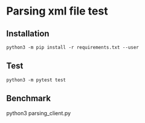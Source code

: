 # Parsing xml file test

## Installation
```
python3 -m pip install -r requirements.txt --user
```

## Test
```
python3 -m pytest test
```


## Benchmark
python3 parsing_client.py